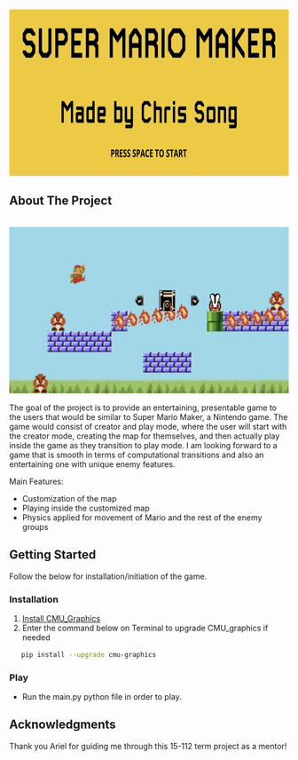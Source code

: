 <!-- Improved compatibility of back to top link: See: https://github.com/othneildrew/Best-README-Template/pull/73 -->
<a name="readme-top"></a>
<!--
*** Thanks for checking out the Best-README-Template. If you have a suggestion
*** that would make this better, please fork the repo and create a pull request
*** or simply open an issue with the tag "enhancement".
*** Don't forget to give the project a star!
*** Thanks again! Now go create something AMAZING! :D
-->

<!-- PROJECT LOGO -->
<br />
<div align="center">
  <a href="https://github.com/csong2023/15-112_TermProject">
    <img src="images/title.png" alt="Logo" width="800" height="300">
  </a>
</div>

<!-- ABOUT THE PROJECT -->
## About The Project

<br />
<div align="center">
  <a href="https://github.com/csong2023/15-112_TermProject">
    <img src="images/gameplay.png" alt="Logo" width="800" height="300">
  </a>
</div>

The goal of the project is to provide an entertaining, presentable game to the users that would be similar to Super Mario Maker, a Nintendo game. The game would consist of creator and play mode, where the user will start with the creator mode, creating the map for themselves, and then actually play inside the game as they transition to play mode. I am looking forward to a game that is smooth in terms of computational transitions and also an entertaining one with unique enemy features.

Main Features:
* Customization of the map 
* Playing inside the customized map
* Physics applied for movement of Mario and the rest of the enemy groups


<!-- GETTING STARTED -->
## Getting Started

Follow the below for installation/initiation of the game.

### Installation

1. [Install CMU_Graphics](https://www.cs.cmu.edu/~112/notes/install-cmu-graphics.py)
2. Enter the command below on Terminal to upgrade CMU_graphics if needed

```sh
   pip install --upgrade cmu-graphics
   ```

### Play

* Run the main.py python file in order to play.

## Acknowledgments

Thank you Ariel for guiding me through this 15-112 term project as a mentor!